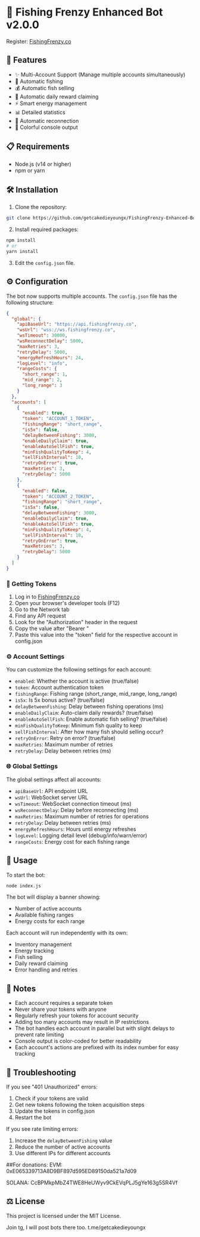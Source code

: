 # 🎣 Fishing Frenzy Enhanced Bot v2.0.0

Register:
[FishingFrenzy.co](https://fishingfrenzy.co/?code=Q43PJ7)

## 🚀 Features

- ✨ Multi-Account Support (Manage multiple accounts simultaneously)
- 🎯 Automatic fishing
- 💰 Automatic fish selling
- 🎁 Automatic daily reward claiming
- ⚡ Smart energy management
- 📊 Detailed statistics
- 🔄 Automatic reconnection
- 🌈 Colorful console output

## 📋 Requirements

- Node.js (v14 or higher)
- npm or yarn

## 🛠️ Installation

1. Clone the repository:
```bash
git clone https://github.com/getcakedieyoungx/FishingFrenzy-Enhanced-Bot.git
```

2. Install required packages:
```bash
npm install
# or
yarn install
```

3. Edit the `config.json` file.

## ⚙️ Configuration

The bot now supports multiple accounts. The `config.json` file has the following structure:

```json
{
  "global": {
    "apiBaseUrl": "https://api.fishingfrenzy.co",
    "wsUrl": "wss://ws.fishingfrenzy.co",
    "wsTimeout": 30000,
    "wsReconnectDelay": 5000,
    "maxRetries": 3,
    "retryDelay": 5000,
    "energyRefreshHours": 24,
    "logLevel": "info",
    "rangeCosts": {
      "short_range": 1,
      "mid_range": 2,
      "long_range": 3
    }
  },
  "accounts": [
    {
      "enabled": true,
      "token": "ACCOUNT_1_TOKEN",
      "fishingRange": "short_range",
      "is5x": false,
      "delayBetweenFishing": 3000,
      "enableDailyClaim": true,
      "enableAutoSellFish": true,
      "minFishQualityToKeep": 4,
      "sellFishInterval": 10,
      "retryOnError": true,
      "maxRetries": 3,
      "retryDelay": 5000
    },
    {
      "enabled": false,
      "token": "ACCOUNT_2_TOKEN",
      "fishingRange": "short_range",
      "is5x": false,
      "delayBetweenFishing": 3000,
      "enableDailyClaim": true,
      "enableAutoSellFish": true,
      "minFishQualityToKeep": 4,
      "sellFishInterval": 10,
      "retryOnError": true,
      "maxRetries": 3,
      "retryDelay": 5000
    }
  ]
}
```

### 🔑 Getting Tokens

1. Log in to [FishingFrenzy.co]([https://fishingfrenzy.co](https://fishingfrenzy.co/?code=Q43PJ7))
2. Open your browser's developer tools (F12)
3. Go to the Network tab
4. Find any API request
5. Look for the "Authorization" header in the request
6. Copy the value after "Bearer "
7. Paste this value into the "token" field for the respective account in config.json

### ⚙️ Account Settings

You can customize the following settings for each account:

- `enabled`: Whether the account is active (true/false)
- `token`: Account authentication token
- `fishingRange`: Fishing range (short_range, mid_range, long_range)
- `is5x`: Is 5x bonus active? (true/false)
- `delayBetweenFishing`: Delay between fishing operations (ms)
- `enableDailyClaim`: Auto-claim daily rewards? (true/false)
- `enableAutoSellFish`: Enable automatic fish selling? (true/false)
- `minFishQualityToKeep`: Minimum fish quality to keep
- `sellFishInterval`: After how many fish should selling occur?
- `retryOnError`: Retry on error? (true/false)
- `maxRetries`: Maximum number of retries
- `retryDelay`: Delay between retries (ms)

### 🌐 Global Settings

The global settings affect all accounts:

- `apiBaseUrl`: API endpoint URL
- `wsUrl`: WebSocket server URL
- `wsTimeout`: WebSocket connection timeout (ms)
- `wsReconnectDelay`: Delay before reconnecting (ms)
- `maxRetries`: Maximum number of retries for operations
- `retryDelay`: Delay between retries (ms)
- `energyRefreshHours`: Hours until energy refreshes
- `logLevel`: Logging detail level (debug/info/warn/error)
- `rangeCosts`: Energy cost for each fishing range

## 🚀 Usage

To start the bot:

```bash
node index.js
```

The bot will display a banner showing:
- Number of active accounts
- Available fishing ranges
- Energy costs for each range

Each account will run independently with its own:
- Inventory management
- Energy tracking
- Fish selling
- Daily reward claiming
- Error handling and retries

## 📝 Notes

- Each account requires a separate token
- Never share your tokens with anyone
- Regularly refresh your tokens for account security
- Adding too many accounts may result in IP restrictions
- The bot handles each account in parallel but with slight delays to prevent rate limiting
- Console output is color-coded for better readability
- Each account's actions are prefixed with its index number for easy tracking

## 🔧 Troubleshooting

If you see "401 Unauthorized" errors:
1. Check if your tokens are valid
2. Get new tokens following the token acquisition steps
3. Update the tokens in config.json
4. Restart the bot

If you see rate limiting errors:
1. Increase the `delayBetweenFishing` value
2. Reduce the number of active accounts
3. Use different IPs for different accounts


##For donations:
EVM: 0xE065339713A8D9BF897d595ED89150da521a7d09

SOLANA: CcBPMkpMbZ4TWE8HeUWyv9CkEVqPLJ5gYe163g5SR4Vf

## ⚖️ License

This project is licensed under the MIT License.

Join tg, I will post bots there too.
t.me/getcakedieyoungx

